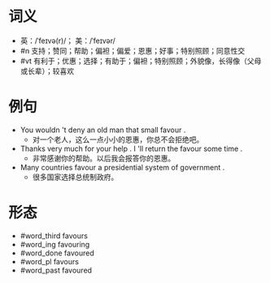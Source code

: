 # 词义
- 英：/ˈfeɪvə(r)/； 美：/ˈfeɪvər/
- #n 支持；赞同；帮助；偏袒；偏爱；恩惠；好事；特别照顾；同意性交
- #vt 有利于；优惠；选择；有助于；偏袒；特别照顾；外貌像，长得像（父母或长辈）；较喜欢
# 例句
- You wouldn 't deny an old man that small favour .
	- 对一个老人，这么一点小小的恩惠，你总不会拒绝吧。
- Thanks very much for your help . I 'll return the favour some time .
	- 非常感谢你的帮助。以后我会报答你的恩惠。
- Many countries favour a presidential system of government .
	- 很多国家选择总统制政府。
# 形态
- #word_third favours
- #word_ing favouring
- #word_done favoured
- #word_pl favours
- #word_past favoured
